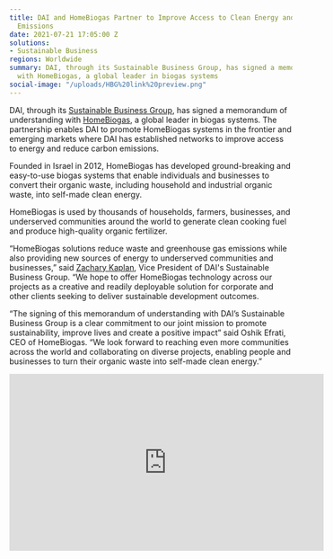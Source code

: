 ```yaml
---
title: DAI and HomeBiogas Partner to Improve Access to Clean Energy and Reduce Carbon
  Emissions
date: 2021-07-21 17:05:00 Z
solutions:
- Sustainable Business
regions: Worldwide
summary: DAI, through its Sustainable Business Group, has signed a memorandum of understanding
  with HomeBiogas, a global leader in biogas systems
social-image: "/uploads/HBG%20link%20preview.png"
---
```


DAI, through its [Sustainable Business Group](https://www.dai.com/our-work/solutions/sustainable-business), has signed a memorandum of understanding with [HomeBiogas](https://www.homebiogas.com/), a global leader in biogas systems. The partnership enables DAI to promote HomeBiogas systems in the frontier and emerging markets where DAI has established networks to improve access to energy and reduce carbon emissions. 

Founded in Israel in 2012, HomeBiogas has developed ground-breaking and easy-to-use biogas systems that enable individuals and businesses to convert their organic waste, including household and industrial organic waste, into self-made clean energy. 

HomeBiogas is used by thousands of households, farmers, businesses, and underserved communities around the world to generate clean cooking fuel and produce high-quality organic fertilizer. 

“HomeBiogas solutions reduce waste and greenhouse gas emissions while also providing new sources of energy to underserved communities and businesses,” said [Zachary Kaplan](https://www.dai.com/who-we-are/our-team/zachary-kaplan), Vice President of DAI's Sustainable Business Group. “We hope to offer HomeBiogas technology across our projects as a creative and readily deployable solution for corporate and other clients seeking to deliver sustainable development outcomes.

“The signing of this memorandum of understanding with DAI’s Sustainable Business Group is a clear commitment to our joint mission to promote sustainability, improve lives and create a positive impact” said Oshik Efrati, CEO of HomeBiogas. “We look forward to reaching even more communities across the world and collaborating on diverse projects, enabling people and businesses to turn their organic waste into self-made clean energy.”  

<iframe width="560" height="315" src="https://www.youtube.com/embed/7FjRkk2ade0" title="YouTube video player" frameborder="0" allow="accelerometer; autoplay; clipboard-write; encrypted-media; gyroscope; picture-in-picture" allowfullscreen></iframe>